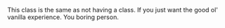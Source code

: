 This class is the same as not having a class. If you just want the good ol' vanilla experience. You boring person.
